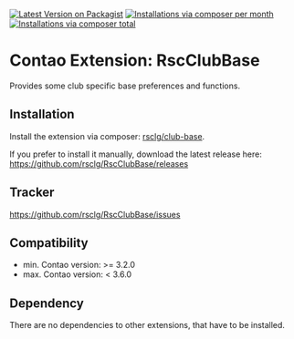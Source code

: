 [![Latest Version on Packagist](http://img.shields.io/packagist/v/rsclg/club-base.svg?style=flat)](https://packagist.org/packages/rsclg/club-base)
[![Installations via composer per month](http://img.shields.io/packagist/dm/rsclg/club-base.svg?style=flat)](https://packagist.org/packages/rsclg/club-base)
[![Installations via composer total](http://img.shields.io/packagist/dt/rsclg/club-base.svg?style=flat)](https://packagist.org/packages/rsclg/club-base)

Contao Extension: RscClubBase
=============================

Provides some club specific base preferences and functions.


Installation
------------

Install the extension via composer: [rsclg/club-base](https://packagist.org/packages/rsclg/club-base).

If you prefer to install it manually, download the latest release here: https://github.com/rsclg/RscClubBase/releases


Tracker
-------

https://github.com/rsclg/RscClubBase/issues


Compatibility
-------------

- min. Contao version: >= 3.2.0
- max. Contao version: <  3.6.0


Dependency
----------

There are no dependencies to other extensions, that have to be installed.